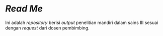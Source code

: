# _Read Me_

Ini adalah _repository_ berisi _output_ penelitian mandiri dalam sains III sesuai dengan _request_ dari dosen pembimbing.